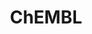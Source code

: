 ---
layout: default
bigquery: https://console.cloud.google.com/bigquery?p=patents-public-data&d=ebi_chembl&page=dataset
citation: '"The ChEMBL database in 2017." Anna Gaulton, Anne Hersey, Michał Nowotka,
  A Patrícia Bento, Jon Chambers, David Mendez, Prudence Mutowo, Francis Atkinson,
  Louisa J Bellis, Elena Cibrián-Uhalte, Mark Davies, Nathan Dedman, Anneli Karlsson,
  María Paula Magariños, John P Overington, George Papadatos, Ines Smit, Andrew R
  Leach Nucleic acids Research (2017) 45 (Database Issue), D945-D954'
contributors: European Bioinformatics Institute
cost: None
description: ChEMBL Data is a manually curated database of small molecules used in
  drug discovery, including information about existing patented drugs.
documentation: 'schema: https://www.ebi.ac.uk/chembl/db_schema


  '
last_edit: 04/12/2022, 23:43:42
location: https://console.cloud.google.com/marketplace/product/google_patents_public_datasets/chembl
maintained_by: EMBL-EBI, an outstation of European Molecular Biology Laboratory
related_publications: '

  ChEMBL: towards direct deposition of bioassay data.


  Mendez D, Gaulton A, Bento AP, Chambers J, De Veij M, Félix E, Magariños MP, Mosquera
  JF, Mutowo P, Nowotka M, Gordillo-Marañón M, Hunter F, Junco L, Mugumbate G, Rodriguez-Lopez
  M, Atkinson F, Bosc N, Radoux CJ, Segura-Cabrera A, Hersey A, Leach AR.


  — Nucleic Acids Res. 2019; 47(D1):D930-D940. doi: 10.1093/nar/gky1075

  '
schema_fields:
- standard_text_value
- compound_name
- standard_value
- syn_type
- assay_test_type
- src_short_name
- assay_cell_type
- prediction_method
- metref_id
- availability_type
- assay_type
- potential_duplicate
- comp_class_id
- warning_year
- result_flag
- curation_comment
- mc_organism
- full_molformula
- level5
- assay_param_id
- mc_target_accession
- year
- confidence
- oc_id
- l1
- target_mapping
- structure_type
- relationship
- patent_id
- usan_stem
- related_tid
- hrac_code
- doc_type
- usan_substem
- annotation
- compsyn_id
- warning_id
- source
- tax_id
- toid
- targrel_id
- l2
- journal
- efo_term
- doi
- enzyme_tid
- ro3_pass
- smarts
- rgid
- mechanism_of_action
- db_version
- level4
- hba
- parent_go_id
- tid_fixed
- publication_number
- level4_description
- previous_company
- assay_desc
- protein_class_synonym
- sequence
- oral
- withdrawn_flag
- cell_id
- mutation
- normal_range_min
- idx
- l5
- class_type
- published_units
- frac_class_id
- patent_expire_date
- cx_most_apka
- natural_product
- parameter_value
- efo_id
- warning_type
- alogp
- standard_units
- site_id
- aromatic_rings
- mecref_id
- subgroup
- component_synonym
- bao_format
- caloha_id
- who_name
- end_position
- ass_cls_map_id
- issue
- mesh_id
- predbind_id
- num_ro5_violations
- frac_code
- value
- withdrawn_year
- parent_molregno
- published_type
- substrate_record_id
- mc_target_type
- binding_site_comment
- molecular_species
- record_id
- route
- downgraded
- parenteral
- last_active
- drugind_id
- active_molregno
- priority
- selectivity_comment
- standard_inchi_key
- mec_id
- bao_endpoint
- patent_use_code
- atc_code
- warning_class
- irac_code
- num_alerts
- level1
- as_id
- log_id
- stem_class
- assay_class_id
- activity_comment
- research_stem
- tissue_id
- orig_description
- black_box_warning
- standard_upper_value
- topical
- lle
- clo_id
- activity_count
- standard_relation
- acd_logp
- level3_description
- hrac_class_id
- protclasssyn_id
- actsm_id
- name
- ref_url
- mw_freebase
- submission_date
- ridx
- ap_id
- full_mwt
- polymer_flag
- hba_lipinski
- ref_id
- dosage_form
- warnref_id
- volume
- drug_substance_flag
- molsyn_id
- acd_most_apka
- go_id
- major_class
- nda_type
- data_validity_comment
- compound_key
- isoform
- dosed_ingredient
- cidx
- psa
- irac_class_id
- therapeutic_flag
- withdrawn_country
- path
- std_act_id
- units
- species_group_flag
- mechanism_comment
- alert_name
- ddd_admr
- ddd_id
- patent_no
- helm_notation
- version
- strength
- hbd
- upper_value
- abstract
- first_approval
- sequence_md5sum
- ingredient
- target_desc
- title
- assay_strain
- assay_id
- rtb
- direct_interaction
- domain_type
- confidence_score
- max_phase
- alert_set_id
- canonical_smiles
- molecular_mechanism
- country
- component_type
- warning_country
- comments
- start_position
- indref_id
- l7
- published_relation
- aspect
- mol_atc_id
- updated_on
- warning_description
- pathway_id
- innovator_company
- cell_source_organism
- definition
- sitecomp_id
- accession
- withdrawn_class
- level1_description
- aidx
- bao_id
- cell_description
- db_source
- pathway_key
- trade_name
- variant_id
- text_value
- assay_tissue
- domain_description
- cpd_str_alert_id
- usan_stem_definition
- hbd_lipinski
- site_name
- indication_class
- pchembl_value
- doc_id
- molfile
- chembl_id
- standard_inchi
- comp_go_id
- ddd_value
- chirality
- standard_flag
- level3
- cellosaurus_id
- mesh_heading
- src_assay_id
- num_lipinski_ro5_violations
- first_in_class
- met_id
- uberon_id
- homologue
- organism
- sei
- status
- qed_weighted
- action_type
- molecule_type
- bei
- drug_record_id
- site_residues
- label
- le
- targcomp_id
- approval_date
- compd_id
- ref_type
- res_stem_id
- ad_type
- protein_class_desc
- activity_id
- protein_class_id
- product_id
- parameter_type
- set_name
- first_page
- co_stem_id
- met_conversion
- enzyme_name
- stem
- assay_tax_id
- assay_subcellular_fraction
- active_ingredient
- normal_range_max
- disease_efficacy
- alert_id
- met_comment
- updated_by
- authors
- inorganic_flag
- acd_most_bpka
- mol_hrac_id
- chebi_par_id
- ddd_comment
- biocomp_id
- stat
- level2_description
- bto_id
- delist_flag
- drug_product_flag
- src_description
- smid
- assay_category
- molregno
- mol_frac_id
- domain_id
- cl_lincs_id
- usan_year
- applicant_full_name
- mc_tax_id
- src_compound_id
- job_id
- curated_by
- level2
- prodrug
- description
- tbl
- relationship_type
- last_page
- parent_type
- cx_logp
- formulation_id
- uo_units
- who_extra
- relation
- mol_irac_id
- domain_name
- l3
- metabolite_record_id
- component_id
- max_phase_for_ind
- mc_target_name
- l6
- entity_id
- company
- assay_source
- cell_name
- target_type
- type
- pubmed_id
- cx_most_bpka
- source_domain_id
- prod_pat_id
- relationship_desc
- ddd_units
- entity_type
- acd_logd
- cx_logd
- cell_source_tax_id
- l4
- class_level
- parent_id
- cell_source_tissue
- withdrawn_reason
- short_name
- synonyms
- cell_ontology_id
- assay_organism
- tid
- heavy_atoms
- l8
- creation_date
- mw_monoisotopic
- src_id
- published_value
- standard_type
- pref_name
- usan_stem_id
- qudt_units
shortname: chembl
tags:
- biotechnology
- health
- chemical
- bioinformatics
- medical
terms_of_use: CC BY-SA 3.0
title: ChEMBL
uuid: e232a192-965c-4ec9-904c-155b6dfe56c5
---